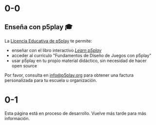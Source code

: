 # 0-0

## Enseña con p5play 🎓

La [Licencia Educativa de p5play](https://github.com/quinton-ashley/p5play-web/blob/main/teach/EDU_LICENSE.md) te permite:

- enseñar con el libro interactivo [_Learn p5play_](../learn)
- acceder al currículo "Fundamentos de Diseño de Juegos con p5play"
- usar p5play en tu propio material didáctico, sin necesidad de hacer open source

Por favor, consulta en [info@p5play.org](mailto:info@p5play.org) para obtener una factura personalizada para tu escuela u organización.

# 0-1

Esta página está en proceso de desarrollo. Vuelve más tarde para más información.
